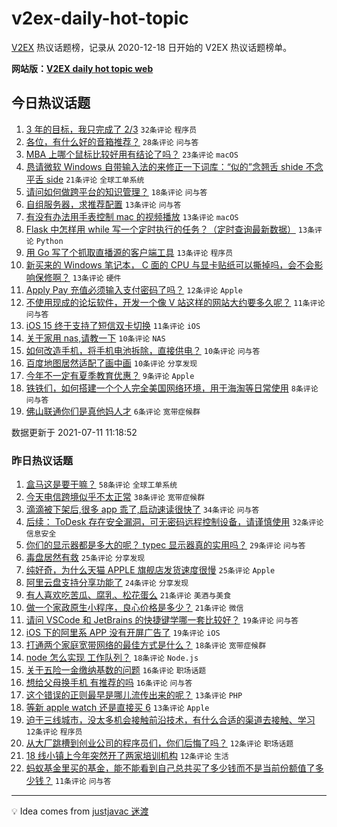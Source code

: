 # v2ex-daily-hot-topic

[V2EX](https://www.v2ex.com/) 热议话题榜，记录从 2020-12-18 日开始的 V2EX 热议话题榜单。

**网站版：[V2EX daily hot topic web](https://boojack.github.io/v2ex-daily-hot-topic-web/)**

## 今日热议话题

<!-- TODAY BEGIN -->

1. [3 年的目标，我只完成了 2/3](https://www.v2ex.com/t/788796) `32条评论` `程序员`
1. [各位，有什么好的音箱推荐？](https://www.v2ex.com/t/788793) `28条评论` `问与答`
1. [MBA 上哪个鼠标比较好用有结论了吗？](https://www.v2ex.com/t/788802) `23条评论` `macOS`
1. [恳请微软 Windows 自带输入法的来修正一下词库：“似的”念翘舌 shide 不念平舌 side](https://www.v2ex.com/t/788822) `21条评论` `全球工单系统`
1. [请问如何做跨平台的知识管理？](https://www.v2ex.com/t/788826) `18条评论` `问与答`
1. [自组服务器，求推荐配置](https://www.v2ex.com/t/788827) `13条评论` `问与答`
1. [有没有办法用手表控制 mac 的视频播放](https://www.v2ex.com/t/788820) `13条评论` `macOS`
1. [Flask 中怎样用 while 写一个定时执行的任务？（定时查询最新数据）](https://www.v2ex.com/t/788811) `13条评论` `Python`
1. [用 Go 写了个抓取直播源的客户端工具](https://www.v2ex.com/t/788806) `13条评论` `程序员`
1. [新买来的 Windows 笔记本， C 面的 CPU 与显卡贴纸可以撕掉吗，会不会影响保修啊？](https://www.v2ex.com/t/788794) `13条评论` `硬件`
1. [Apply Pay 充值必须输入支付密码了吗？](https://www.v2ex.com/t/788795) `12条评论` `Apple`
1. [不使用现成的论坛软件，开发一个像 V 站这样的网站大约要多久呢？](https://www.v2ex.com/t/788836) `11条评论` `问与答`
1. [iOS 15 终于支持了短信双卡切换](https://www.v2ex.com/t/788816) `11条评论` `iOS`
1. [关于家用 nas,请教一下](https://www.v2ex.com/t/788851) `10条评论` `NAS`
1. [如何改造手机，将手机电池拆除，直接供电？](https://www.v2ex.com/t/788830) `10条评论` `问与答`
1. [百度地图居然适配了画中画](https://www.v2ex.com/t/788800) `10条评论` `分享发现`
1. [今年不一定有夏季教育优惠？](https://www.v2ex.com/t/788805) `9条评论` `Apple`
1. [铁铁们，如何搭建一个个人完全美国网络环境，用于海淘等日常使用](https://www.v2ex.com/t/788845) `8条评论` `问与答`
1. [佛山联通你们是真他妈人才](https://www.v2ex.com/t/788825) `6条评论` `宽带症候群`

数据更新于 2021-07-11 11:18:52

<!-- TODAY END -->

### 昨日热议话题

<!-- YESTERDAY BEGIN -->

1. [盒马这是要干嘛？](https://www.v2ex.com/t/788685) `58条评论` `全球工单系统`
1. [今天电信跨境似乎不太正常](https://www.v2ex.com/t/788719) `38条评论` `宽带症候群`
1. [滴滴被下架后,很多 app 乖了,启动速读很快了](https://www.v2ex.com/t/788747) `34条评论` `问与答`
1. [后续： ToDesk 存在安全漏洞，可无密码远程控制设备，请谨慎使用](https://www.v2ex.com/t/788723) `32条评论` `信息安全`
1. [你们的显示器都是多大的呢？ typec 显示器真的实用吗？](https://www.v2ex.com/t/788750) `29条评论` `问与答`
1. [毒盘居然有救](https://www.v2ex.com/t/788703) `25条评论` `分享发现`
1. [纯好奇，为什么天猫 APPLE 旗舰店发货速度很慢](https://www.v2ex.com/t/788726) `25条评论` `Apple`
1. [阿里云盘支持分享功能了](https://www.v2ex.com/t/788653) `24条评论` `分享发现`
1. [有人喜欢吃苦瓜、腐乳、松花蛋么](https://www.v2ex.com/t/788777) `21条评论` `美酒与美食`
1. [做一个家政原生小程序，良心价格是多少？](https://www.v2ex.com/t/788680) `21条评论` `微信`
1. [请问 VSCode 和 JetBrains 的快捷键学哪一套比较好？](https://www.v2ex.com/t/788755) `19条评论` `问与答`
1. [iOS 下的阿里系 APP 没有开屏广告了](https://www.v2ex.com/t/788751) `19条评论` `iOS`
1. [打通两个家庭宽带网络的最佳方式是什么？](https://www.v2ex.com/t/788746) `18条评论` `宽带症候群`
1. [node 怎么实现 工作队列？](https://www.v2ex.com/t/788690) `18条评论` `Node.js`
1. [关于五险一金缴纳基数的问题](https://www.v2ex.com/t/788764) `16条评论` `职场话题`
1. [想给父母换手机 有推荐的吗](https://www.v2ex.com/t/788656) `16条评论` `问与答`
1. [这个错误的正则最早是哪儿流传出来的呢？](https://www.v2ex.com/t/788742) `13条评论` `PHP`
1. [等新 apple watch 还是直接买 6](https://www.v2ex.com/t/788737) `13条评论` `Apple`
1. [迫于三线城市，没太多机会接触前沿技术，有什么合适的渠道去接触、学习](https://www.v2ex.com/t/788757) `12条评论` `程序员`
1. [从大厂跳槽到创业公司的程序员们，你们后悔了吗？](https://www.v2ex.com/t/788756) `12条评论` `职场话题`
1. [18 线小镇上今年突然开了两家培训机构](https://www.v2ex.com/t/788712) `12条评论` `生活`
1. [蚂蚁基金里买的基金，能不能看到自己总共买了多少钱而不是当前份额值了多少钱？](https://www.v2ex.com/t/788655) `11条评论` `问与答`

<!-- YESTERDAY END -->

---

💡 Idea comes from [justjavac 迷渡](https://github.com/justjavac/)
